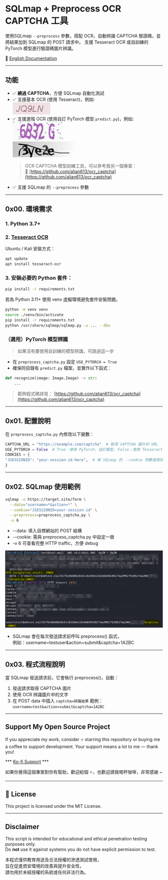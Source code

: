 # SQLmap + Preprocess OCR CAPTCHA 工具

使用SQLmap `--preprocess` 參數，搭配 OCR，自動辨識 CAPTCHA 驗證碼，並將結果加到 SQLmap 的 POST 請求中。
支援 Tesseract OCR 或自訓練的 PyTorch 模型進行驗證碼圖片辨識。

📖 [English Documentation](README.md)


---


## 功能

- ✅ **繞過 CAPTCHA**，方便 SQLmap 自動化測試
- ✅ 支援基本 OCR (使用 Tesseract)，例如:  
  ![Tesseract example](docs/tesseract_captcha.png)
- ✅ 支援進階 OCR (使用自訂 PyTorch 模型 `predict.py`)，例如:  
  ![PyTorch example1](docs/pytorch_captcha1.png)  
  ![PyTorch example2](docs/pytorch_captcha2.png)  
  > OCR CAPTCHA 模型訓練工具，可以參考我另一個專案：  
  🔗 [https://github.com/alian613/ocr_captcha](https://github.com/alian613/ocr_captcha)
- ✅ 支援 SQLmap 的 `--preprocess` 參數


---


## 0x00. 環境需求

### 1. Python 3.7+

### 2. [Tesseract OCR](https://github.com/tesseract-ocr/tesseract)
Ubuntu / Kali 安裝方式：
```bash
apt update
apt install tesseract-ocr
```

### 3. 安裝必要的 Python 套件：
```bash
pip install -r requirements.txt
```

若為 Python 3.11+
使用 venv 虛擬環境避免套件安裝問題。
```bash
python -m venv venv
source ./venv/bin/activate
pip install -r requirements.txt
python /usr/share/sqlmap/sqlmap.py -u ... --dbs
```

### （選用）PyTorch 模型辨識
> 如果沒有要使用自訓練的模型辨識，可跳過這一步
- 在 `preprocess_captcha.py` 設定 `USE_PYTORCH = True`
- 確保同目錄有 `predict.py` 檔案，並實作以下函式：
```python
def recognize(image: Image.Image) -> str:
    ...
```
> 範例程式碼詳見：
[https://github.com/alian613/ocr_captcha](https://github.com/alian613/ocr_captcha)


---


## 0x01. 配置說明

在 `preprocess_captcha.py` 內修改以下變數：

```python
CAPTCHA_URL = "https://example.com/captcha"  # 取得 CAPTCHA 圖片的 URL  
USE_PYTORCH = False  # True：使用 PyTorch，自訂模型, False：使用 Tesseract OCR (僅能辨識簡單的 CAPTCHA)
COOKIES = {
"JSESSIONID": "your-session-id-here",  # 與 SQLmap 的 --cookie 參數值保持一致  
}
```


---


## 0x02. SQLmap 使用範例

```bash
sqlmap -u https://target.site/form \
  --data="username=*&action=*" \
  --cookie="JSESSIONID=your-session-id" \
  --preprocess=preprocess_captcha.py \
  -v 6
```
- --data: 填入目標網站的 POST 結構
- --cookie: 需與 preprocess_captcha.py 中設定一致
- -v 6 可查看完整 HTTP traffic，方便 debug

![Example](docs/process.png)

- SQLmap 會在每次發送請求前呼叫 preprocess() 函式，  
  例如：username=testuser&action=submit&captcha=1A2BC


---


## 0x03. 程式流程說明

當 SQLmap 發送請求前，它會執行 preprocess()，自動：
1. 發送請求取得 CAPTCHA 圖片
2. 使用 OCR 辨識圖片中的文字
3. 在 POST data 中插入 `captcha=辨識結果`
範例：`username=test&action=submit&captcha=1A2BC`


---


## Support My Open Source Project

If you appreciate my work, consider ⭐ starring this repository or buying me a coffee to support development.
Your support means a lot to me — thank you!

*** [Ko-fi Support](https://ko-fi.com/alian613) ***

如果你覺得這個專案對你有幫助，歡迎給個 ⭐，也歡迎請我喝杯咖啡，非常感謝 ~


---


## 📄 License

This project is licensed under the MIT License.

---

## Disclaimer

This script is intended for educational and ethical penetration testing purposes only.  
Do **not** use it against systems you do not have explicit permission to test.

本程式僅供教育用途及合法授權的滲透測試使用，  
旨在促進資安環境的改善與提升安全性，  
請勿用於未經授權的系統或任何非法行為。